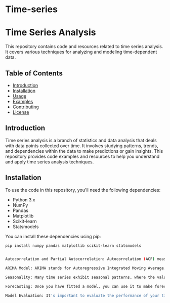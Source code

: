 # Time-series

# Time Series Analysis

This repository contains code and resources related to time series analysis. It covers various techniques for analyzing and modeling time-dependent data.

## Table of Contents

- [Introduction](#introduction)
- [Installation](#installation)
- [Usage](#usage)
- [Examples](#examples)
- [Contributing](#contributing)
- [License](#license)

## Introduction

Time series analysis is a branch of statistics and data analysis that deals with data points collected over time. It involves studying patterns, trends, and dependencies within the data to make predictions or gain insights. This repository provides code examples and resources to help you understand and apply time series analysis techniques.

## Installation

To use the code in this repository, you'll need the following dependencies:

- Python 3.x
- NumPy
- Pandas
- Matplotlib
- Scikit-learn
- Statsmodels

You can install these dependencies using pip:

```bash
pip install numpy pandas matplotlib scikit-learn statsmodels


Autocorrelation and Partial Autocorrelation: Autocorrelation (ACF) measures the correlation between a time series and its lagged values, while partial autocorrelation (PACF) measures the correlation between a time series and its lagged values after removing the effects of intervening lags. These can help identify the order of the autoregressive (AR) and moving average (MA) components in an ARIMA model.

ARIMA Model: ARIMA stands for Autoregressive Integrated Moving Average. It is a popular model used for forecasting time series data. ARIMA models have three components: autoregressive (AR), differencing (I), and moving average (MA). The AR component captures the linear relationship between the observation and its lagged values, the I component removes trends and seasonality by differencing, and the MA component models the error term as a linear combination of past error terms.

Seasonality: Many time series exhibit seasonal patterns, where the values repeat at regular intervals. Seasonal decomposition is a technique to separate a time series into its trend, seasonality, and residual components. This can be done using the seasonal_decompose function from the statsmodels library.

Forecasting: Once you have fitted a model, you can use it to make forecasts for future time periods. The predict method in statsmodels allows you to generate predictions based on the fitted model. You can specify the start and end periods for the forecast, as well as the type of forecast (e.g., levels or differences).

Model Evaluation: It's important to evaluate the performance of your time series model. Common evaluation metrics include mean absolute error (MAE), root mean squared error (RMSE), and mean absolute percentage error (MAPE). You can compare these metrics between different models or against a baseline to assess the accuracy of your forecasts.
